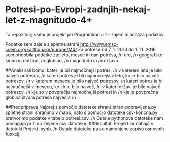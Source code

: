 # Potresi-po-Evropi-zadnjih-nekaj-let-z-magnitudo-4+

Ta repozitorij vsebuje projekt pri Programiranju 1 - zajem in analiza podakov.

Podatke sem zajela s spletne strani http://www.emsc-csem.org/Earthquake/europe/M4/
Za potrese od 7. 1. 2013 do 1. 11. 2016 sem pridobila podatke za:
leto, mesec in dan potresa, /n
uro, /n
geografsko širino in dolžino, /n
globino, /n
magnitudo in /n
državo

##Analizirali bomo: 
kateri je bil najmočnejši potres, /n
v katerem letu je bilo največ potresov, /n 
kateri potres je bil najmočnejši v letu, ko je bilo največ potresov, /n
v katerem mesecu je bilo največ potresov, /n
kateri potres je bil najmočnejši v mesecu, ko jih je bilo največ, /n
v kateri državi je bilo največ potresov, /n
kje so v povprečju najmočnejši potresi in /n
kje je povprečna globina izvora potresa največja /n

##Predpriprava
Najprej s pomočjo datoteke shrani_stran-popravljena.py spletne strani shranimo v mapo, nato s pomočjo datoteke csv-koncna.py  pretvorimo podatke v tabelo potresi.csv. /n
Ostale pythonove datoteke nam pomagajo priti do željene csv datoteke.
##Rezultati
Projekt se nahaja v datoteki Projekt.ipynb. /n
Ostale datoteke pa so namenjene zapisu osnovnih funkcij.
